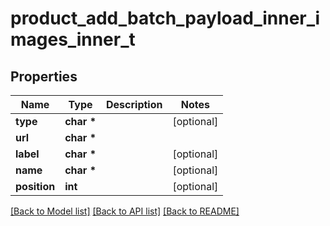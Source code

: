 # product_add_batch_payload_inner_images_inner_t

## Properties
Name | Type | Description | Notes
------------ | ------------- | ------------- | -------------
**type** | **char \*** |  | [optional] 
**url** | **char \*** |  | 
**label** | **char \*** |  | [optional] 
**name** | **char \*** |  | [optional] 
**position** | **int** |  | [optional] 

[[Back to Model list]](../README.md#documentation-for-models) [[Back to API list]](../README.md#documentation-for-api-endpoints) [[Back to README]](../README.md)


